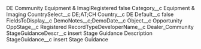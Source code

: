 <?xml version="1.0" encoding="UTF-8"?>
<CustomMetadata xmlns="http://soap.sforce.com/2006/04/metadata" xmlns:xsi="http://www.w3.org/2001/XMLSchema-instance" xmlns:xsd="http://www.w3.org/2001/XMLSchema">
    <label>DE Community Equipment &amp; ImagiRegistered</label>
    <protected>false</protected>
    <values>
        <field>Category__c</field>
        <value xsi:type="xsd:string">Equipment &amp; Imaging</value>
    </values>
    <values>
        <field>CountrySelect__c</field>
        <value xsi:type="xsd:string">DE;AT;CH</value>
    </values>
    <values>
        <field>Country__c</field>
        <value xsi:type="xsd:string">DE</value>
    </values>
    <values>
        <field>Default__c</field>
        <value xsi:type="xsd:boolean">false</value>
    </values>
    <values>
        <field>FieldsToDisplay__c</field>
        <value xsi:type="xsd:string">DemoNotes__c;DemoDate__c</value>
    </values>
    <values>
        <field>Object__c</field>
        <value xsi:type="xsd:string">Opportunity</value>
    </values>
    <values>
        <field>OppStage__c</field>
        <value xsi:type="xsd:string">Registered</value>
    </values>
    <values>
        <field>RecordTypeDeveloperName__c</field>
        <value xsi:type="xsd:string">Dealer_Community</value>
    </values>
    <values>
        <field>StageGuidanceDescr__c</field>
        <value xsi:type="xsd:string">insert Stage Guidance Description</value>
    </values>
    <values>
        <field>StageGuidance__c</field>
        <value xsi:type="xsd:string">insert Stage Guidance</value>
    </values>
</CustomMetadata>

